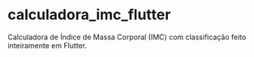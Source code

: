 # calculadora_imc_flutter
Calculadora de Índice de Massa Corporal (IMC) com classificação feito inteiramente em Flutter.
